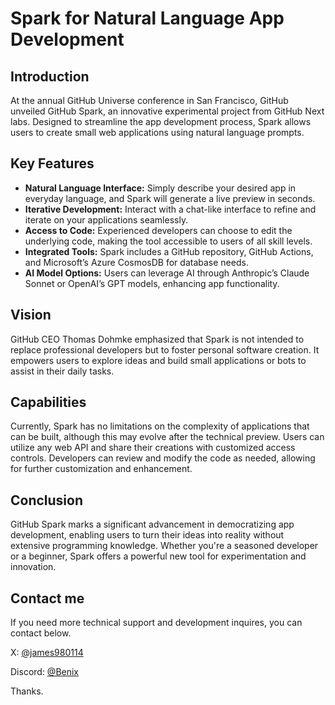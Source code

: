 # Spark for Natural Language App Development

## Introduction
At the annual GitHub Universe conference in San Francisco, GitHub unveiled GitHub Spark, an innovative experimental project from GitHub Next labs. Designed to streamline the app development process, Spark allows users to create small web applications using natural language prompts.

## Key Features
- <b>Natural Language Interface:</b> Simply describe your desired app in everyday language, and Spark will generate a live preview in seconds.
- <b>Iterative Development:</b> Interact with a chat-like interface to refine and iterate on your applications seamlessly.
- <b>Access to Code:</b> Experienced developers can choose to edit the underlying code, making the tool accessible to users of all skill levels.
- <b>Integrated Tools:</b> Spark includes a GitHub repository, GitHub Actions, and Microsoft’s Azure CosmosDB for database needs.
- <b>AI Model Options:</b> Users can leverage AI through Anthropic’s Claude Sonnet or OpenAI’s GPT models, enhancing app functionality.

## Vision
GitHub CEO Thomas Dohmke emphasized that Spark is not intended to replace professional developers but to foster personal software creation. It empowers users to explore ideas and build small applications or bots to assist in their daily tasks.

## Capabilities
Currently, Spark has no limitations on the complexity of applications that can be built, although this may evolve after the technical preview. Users can utilize any web API and share their creations with customized access controls. Developers can review and modify the code as needed, allowing for further customization and enhancement.

## Conclusion
GitHub Spark marks a significant advancement in democratizing app development, enabling users to turn their ideas into reality without extensive programming knowledge. Whether you're a seasoned developer or a beginner, Spark offers a powerful new tool for experimentation and innovation.

## Contact me
If you need more technical support and development inquires, you can contact below.

X: [@james980114](https://x.com/james980114)

Discord: [@Benix](https://discordapp.com/users/393598468653842432)

Thanks.
